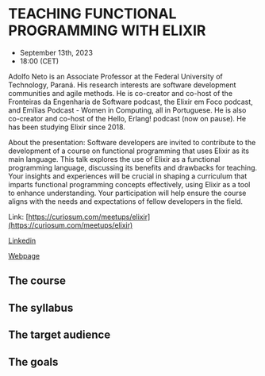 # TEACHING FUNCTIONAL PROGRAMMING WITH ELIXIR

- September 13th, 2023
- 18:00 (CET)

Adolfo Neto is an Associate Professor at the Federal University of Technology, Paraná. His research interests are software development communities and agile methods. He is co-creator and co-host of the Fronteiras da Engenharia de Software podcast, the Elixir em Foco podcast, and Emílias Podcast - Women in Computing, all in Portuguese. He is also co-creator and co-host of the Hello, Erlang! podcast (now on pause). He has been studying Elixir since 2018.

About the presentation: Software developers are invited to contribute to the development of a course on functional programming that uses Elixir as its main language. This talk explores the use of Elixir as a functional programming language, discussing its benefits and drawbacks for teaching. Your insights and experiences will be crucial in shaping a curriculum that imparts functional programming concepts effectively, using Elixir as a tool to enhance understanding. Your participation will help ensure the course aligns with the needs and expectations of fellow developers in the field.

Link: [https://curiosum.com/meetups/elixir](https://curiosum.com/meetups/elixir)

[Linkedin](https://www.linkedin.com/in/adolfont/)

[Webpage](http://adolfont.github.io/)

## The course

## The syllabus

## The target audience

## The goals
